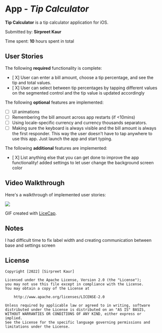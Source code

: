 # App - *Tip Calculator*

**Tip Calculator** is a tip calculator application for iOS.

Submitted by: **Sirpreet Kaur**

Time spent: **10** hours spent in total

## User Stories

The following **required** functionality is complete:

* [ X] User can enter a bill amount, choose a tip percentage, and see the tip and total values.
* [ X] User can select between tip percentages by tapping different values on the segmented control and the tip value is updated accordingly

The following **optional** features are implemented:

* [ ] UI animations
* [ ] Remembering the bill amount across app restarts (if <10mins)
* [ ] Using locale-specific currency and currency thousands separators.
* [ ] Making sure the keyboard is always visible and the bill amount is always the first responder. This way the user doesn't have to tap anywhere to use this app. Just launch the app and start typing.

The following **additional** features are implemented:

- [ X] List anything else that you can get done to improve the app functionality!
  added settings to let user change the background screen color

## Video Walkthrough

Here's a walkthrough of implemented user stories:

![](https://i.imgur.com/6iU8jyn.gif)

GIF created with [LiceCap](http://www.cockos.com/licecap/).

## Notes

I had difficult time to fix label width and creating communication between base and settings screen

## License

    Copyright [2022] [Sirpreet Kaur]

    Licensed under the Apache License, Version 2.0 (the "License");
    you may not use this file except in compliance with the License.
    You may obtain a copy of the License at

        http://www.apache.org/licenses/LICENSE-2.0

    Unless required by applicable law or agreed to in writing, software
    distributed under the License is distributed on an "AS IS" BASIS,
    WITHOUT WARRANTIES OR CONDITIONS OF ANY KIND, either express or implied.
    See the License for the specific language governing permissions and
    limitations under the License.
